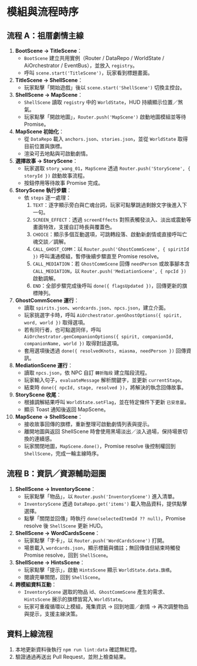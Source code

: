# 模組與流程時序

## 流程 A：祖厝劇情主線
1. **BootScene → TitleScene**：
   - `BootScene` 建立共用實例（Router / DataRepo / WorldState / AiOrchestrator / EventBus），並放入 `registry`。
   - 呼叫 `scene.start('TitleScene')`，玩家看到標題畫面。
2. **TitleScene → ShellScene**：
   - 玩家點擊「開始遊戲」後以 `scene.start('ShellScene')` 切換主控台。
3. **ShellScene → MapScene**：
   - `ShellScene` 讀取 `registry` 中的 `WorldState`，HUD 持續顯示位置／煞氣。
   - 玩家點擊「開啟地圖」，`Router.push('MapScene')` 啟動地圖模組並等待 Promise。
4. **MapScene 初始化**：
   - 從 `DataRepo` 載入 `anchors.json`、`stories.json`，並從 `WorldState` 取得目前位置與旗標。
   - 渲染可去地點與可啟動劇情。
5. **選擇故事 → StoryScene**：
   - 玩家選取 `story_wang_01`，`MapScene` 透過 `Router.push('StoryScene', { storyId })` 啟動故事流程。
   - 按鈕停用等待故事 Promise 完成。
6. **StoryScene 執行步驟**：
   - 依 `steps` 逐一處理：
     1. `TEXT`：逐字顯示旁白與亡魂台詞，玩家可點擊跳過剩餘文字後進入下一句。
     2. `SCREEN_EFFECT`：透過 `screenEffects` 對照表觸發淡入、淡出或震動等畫面特效，支援自訂時長與覆蓋色。
     3. `CHOICE`：顯示多個互動選項，可跳轉段落、啟動新劇情或直接呼叫亡魂交談／調解。
     4. `CALL_GHOST_COMM`：以 `Router.push('GhostCommScene', { spiritId })` 呼叫溝通模組，暫停後續步驟直至 Promise resolve。
     5. `CALL_MEDIATION`：若 `GhostCommScene` 回傳 `needPerson` 或故事腳本含 `CALL_MEDIATION`，以 `Router.push('MediationScene', { npcId })` 啟動調解。
     6. `END`：全部步驟完成後呼叫 `done({ flagsUpdated })`，回傳更新的旗標陣列。
7. **GhostCommScene 運行**：
   - 讀取 `spirits.json`、`wordcards.json`、`npcs.json`，建立介面。
   - 玩家挑選字卡時，呼叫 `AiOrchestrator.genGhostOptions({ spirit, word, world })` 取得選項。
   - 若有同行者，也可點選同伴，呼叫 `AiOrchestrator.genCompanionOptions({ spirit, companionId, companionName, world })` 取得對話選項。
   - 套用選項後透過 `done({ resolvedKnots, miasma, needPerson })` 回傳資訊。
8. **MediationScene 運行**：
   - 讀取 `npcs.json`，依 NPC 自訂 `轉折階段` 建立階段流程。
   - 玩家輸入句子，`evaluateMessage` 解析關鍵字，並更新 `currentStage`。
   - 結束時 `done({ npcId, stage, resolved })`，將解決的執念回傳故事。
9. **StoryScene 收尾**：
   - 根據調解結果呼叫 `WorldState.setFlag`，並在特定條件下更新 `已安息靈`。
   - 顯示 Toast 通知後返回 MapScene。
10. **MapScene → ShellScene**：
    - 接收故事回傳的旗標，重新整理可啟動劇情列表與提示。
    - 離開地圖與返回 ShellScene 時會使用黑場淡出／淡入過場，保持場景切換的連續感。
    - 玩家關閉地圖，`MapScene.done()`，Promise resolve 後控制權回到 `ShellScene`，完成一輪主線時序。

## 流程 B：資訊／資源輔助迴圈
1. **ShellScene → InventoryScene**：
   - 玩家點擊「物品」，以 `Router.push('InventoryScene')` 進入清單。
   - `InventoryScene` 透過 `DataRepo.get('items')` 載入物品資料，提供點擊選擇。
   - 點擊「關閉並回傳」時執行 `done(selectedItemId ?? null)`，Promise resolve 後 `ShellScene` 更新 HUD。
2. **ShellScene → WordCardsScene**：
   - 玩家點擊「字卡」，以 `Router.push('WordCardsScene')` 打開。
   - 場景載入 `wordcards.json`，顯示標籤與備註；無回傳值但結束時觸發 Promise resolve，回到 `ShellScene`。
3. **ShellScene → HintsScene**：
   - 玩家點擊「提示」，啟動 `HintsScene` 顯示 `WorldState.data.旗標`。
   - 閱讀完畢關閉，回到 `ShellScene`。
4. **跨模組資料互動**：
   - `InventoryScene` 選取的物品 id、`GhostCommScene` 產生的需求、`HintsScene` 展示的旗標皆寫入 `WorldState`。
   - 玩家可重複循環以上模組，蒐集資訊 → 回到地圖／劇情 → 再次調整物品與提示，支援主線決策。

## 資料上線流程
1. 本地更新資料後執行 `npm run lint:data` 確認無紅燈。
2. 驗證通過再送出 Pull Request，並附上檢查結果。
